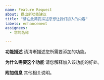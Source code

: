 ```yaml
---
name: Feature Request
about: 提出新功能建议
title: "请在此简要描述您想让我们加入的内容"
labels: enhancement
assignees: 
  - 您的名称

---
```


**功能描述**
请清晰描述您所需要添加的功能。

**为什么需要这个功能**
请您解释加入该功能的好处。

**附加信息**
其他相关说明。
